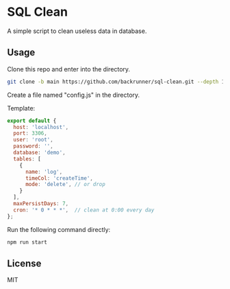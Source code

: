 # SQL Clean

A simple script to clean useless data in database.

## Usage

Clone this repo and enter into the directory.

```bash
git clone -b main https://github.com/backrunner/sql-clean.git --depth 1
```

Create a file named "config.js" in the directory.

Template:

```javascript
export default {
  host: 'localhost',
  port: 3306,
  user: 'root',
  password: '',
  database: 'demo',
  tables: [
    {
      name: 'log',
      timeCol: 'createTime',
      mode: 'delete', // or drop
    }
  ],
  maxPersistDays: 7,
  cron: '* 0 * * *',  // clean at 0:00 every day
};
```

Run the following command directly:

```bash
npm run start
```

## License

MIT

